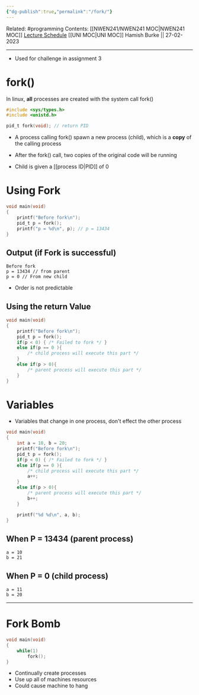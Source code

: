 ```yaml
---
{"dg-publish":true,"permalink":"/fork/"}
---
```


Related: #programming 
Contents: [[NWEN241/NWEN241 MOC\|NWEN241 MOC]]
[Lecture Schedule](https://ecs.wgtn.ac.nz/Courses/NWEN241_2023T1/LectureSchedule)
[[UNI MOC\|UNI MOC]]
Hamish Burke || 27-02-2023
***

- Used for challenge in assignment 3

# fork()

In linux, **all** processes are created with the system call fork()

```C
#include <sys/types.h>
#include <unistd.h>

pid_t fork(void); // return PID
```

- A process calling fork() spawn a new process (child), which is a **copy** of the calling process

- After the fork() call, two copies of the original code will be running

- Child is given a [[process ID\|PID]] of 0

# Using Fork

```C
void main(void)
{
	printf("Before fork\n");
	pid_t p = fork();
	printf("p = %d\n", p); // p = 13434
}
```

## Output (if Fork is successful)

```shell
Before fork
p = 13434 // from parent
p = 0 // From new child
```

- Order is not predictable

## Using the return Value

```C
void main(void)
{
	printf("Before fork\n");
	pid_t p = fork();
	if(p < 0) { /* Failed to fork */ }
	else if(p == 0 ){
		/* child process will execute this part */
	}
	else if(p > 0){
		/* parent process will execute this part */
	}
}
```

# Variables

- Variables that change in one process, don't effect the other process

```C
void main(void)
{
	int a = 10, b = 20;
	printf("Before fork\n");
	pid_t p = fork();
	if(p < 0) { /* Failed to fork */ }
	else if(p == 0 ){
		/* child process will execute this part */
		a++;
	}
	else if(p > 0){
		/* parent process will execute this part */
		b++;
	}

	printf("%d %d\n", a, b);
}
```

## When P = 13434 (parent process)

```
a = 10
b = 21
```

## When P = 0 (child process)

```
a = 11
b = 20
```

***

# Fork Bomb

```C
void main(void)
{
	while(1)
		fork();
}
```

- Continually create processes
- Use up all of machines resources
- Could cause machine to hang